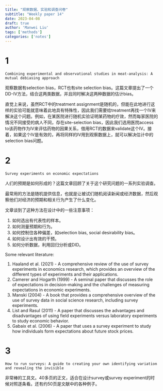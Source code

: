 ```yaml
---
title: "观察数据、实验和调查问卷"
subtitle: "Weekly paper 14"
date: 2023-04-08
draft: true
author: 'Manwei Liu'
tags: ['methods']
categories: ['notes']
---
```


# 1
`Combining experimental and observational studies in meat-analysis: A mutual debiasing approach`

观察数据有selection bias，RCT也有site selection bias。这篇文章提出了一个DD-IV方法，结合这两类数据，并且同时解决这两种数据的估计bias。

直觉上来说，虽然RCT中的treatment assignment是随机的，但能在此地进行这样的实验可能就意味着此地具有特殊性，因此我们需要给treatment再找一个IV来解决这个问题。例如，在某医院进行随机实验证明某药物的疗效，然而每家医院的情况不同接受的病人不同，存在site-selection bias，因此我们选用医院access to该药物作为IV来评估药物的因果关系，借用RCT的数据来validate这个IV。接着，如果这个IV是有效的，再将同样的IV用到观察数据上，就可以解决估计中的selection bias问题。

# 2
`Survey experiments on economic expectations`

人们的预期是如何形成的？这篇文章回顾了关于这个研究问题的一系列实验调查。

最常用的方法是随机提供信息，也就是让被试们随机阅读新闻或经济数据，然后观察他们对经济的预期和相关行为产生了什么变化。

文章谈到了这种方法在设计中的一些注意事项：
1. 如何选出有代表性的样本。
2. 如何测量预期和行为。
3. 如何控制住各种偏差，如selection bias, social desirability bias。
4. 如何设计出有效的干预。
5. 如何分析数据，利用回归分析或DID。

Some relevant literature:
1. Haaland et al. (2021) - A comprehensive review of the use of survey experiments in economics research, which provides an overview of the different types of experiments and their applications.
2. Camerer and Hogarth (1999) - A seminal paper that discusses the role of expectations in decision-making and the challenges of measuring expectations in economic experiments.
3. Manski (2004) - A book that provides a comprehensive overview of the use of survey data in social science research, including survey experiments.
4. List and Rasul (2011) - A paper that discusses the advantages and disadvantages of using field experiments versus laboratory experiments to study economic behavior.
5. Gabaix et al. (2006) - A paper that uses a survey experiment to study how individuals form expectations about future stock prices.

# 3
`How to run surveys: A guide to creating your own identifying variation and revealing the invisible`

非常棒的工具文。40多页的正文，适合在设计survey或survey experiment的时候对照逐条看。还有约50页是文献中的各种例子。